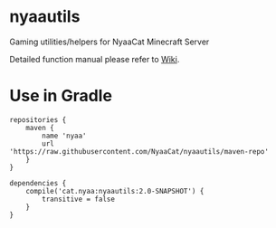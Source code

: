 # nyaautils

Gaming utilities/helpers for NyaaCat Minecraft Server

Detailed function manual please refer to [Wiki](https://github.com/NyaaCat/nyaautils/wiki).

# Use in Gradle

```
repositories {
    maven {
        name 'nyaa'
        url 'https://raw.githubusercontent.com/NyaaCat/nyaautils/maven-repo'
    }
}

dependencies {
    compile('cat.nyaa:nyaautils:2.0-SNAPSHOT') {
        transitive = false
    }
}
```
